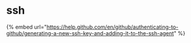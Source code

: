 # ssh

{% embed url="https://help.github.com/en/github/authenticating-to-github/generating-a-new-ssh-key-and-adding-it-to-the-ssh-agent" %}



